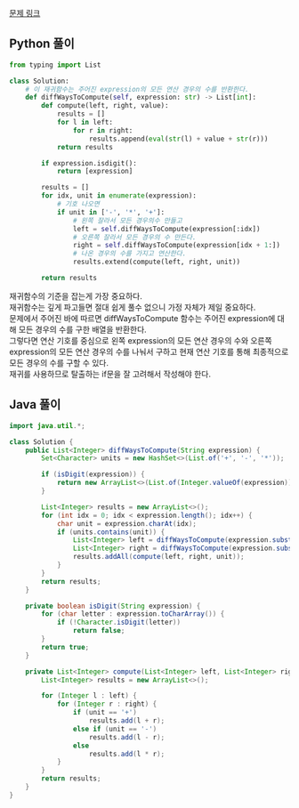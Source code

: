 [문제 링크](https://leetcode.com/problems/different-ways-to-add-parentheses/)


## Python 풀이
```python
from typing import List

class Solution:
    # 이 재귀함수는 주어진 expression의 모든 연산 경우의 수를 반환한다.
    def diffWaysToCompute(self, expression: str) -> List[int]:
        def compute(left, right, value):
            results = []
            for l in left:
                for r in right:
                    results.append(eval(str(l) + value + str(r)))
            return results

        if expression.isdigit():
            return [expression]

        results = []
        for idx, unit in enumerate(expression):
            # 기호 나오면
            if unit in ['-', '*', '+']:
                # 왼쪽 잘라서 모든 경우의수 만들고    
                left = self.diffWaysToCompute(expression[:idx])
                # 오른쪽 잘라서 모든 경우의 수 만든다.
                right = self.diffWaysToCompute(expression[idx + 1:])
                # 나온 경우의 수를 가지고 연산한다.
                results.extend(compute(left, right, unit))

        return results
```
재귀함수의 기준을 잡는게 가장 중요하다.  
재귀함수는 깊게 파고들면 절대 쉽게 풀수 없으니 가정 자체가 제일 중요하다.  
문제에서 주어진 바에 따르면 diffWaysToCompute 함수는 주어진 expression에 대해 모든 경우의 수를 구한 배열을 반환한다.  
그렇다면 연산 기호를 중심으로 왼쪽 expression의 모든 연산 경우의 수와 오른쪽 expression의 모든 연산 경우의 수를 나눠서 구하고 현재 연산 기호를 통해 최종적으로 모든 경우의 수를 구할 수 있다.  
재귀를 사용하므로 탈출하는 if문을 잘 고려해서 작성해야 한다.  

## Java 풀이
```java
import java.util.*;

class Solution {
    public List<Integer> diffWaysToCompute(String expression) {
        Set<Character> units = new HashSet<>(List.of('+', '-', '*'));

        if (isDigit(expression)) {
            return new ArrayList<>(List.of(Integer.valueOf(expression)));
        }

        List<Integer> results = new ArrayList<>();
        for (int idx = 0; idx < expression.length(); idx++) {
            char unit = expression.charAt(idx);
            if (units.contains(unit)) {
                List<Integer> left = diffWaysToCompute(expression.substring(0, idx));
                List<Integer> right = diffWaysToCompute(expression.substring(idx + 1));
                results.addAll(compute(left, right, unit));
            }
        }
        return results;
    }

    private boolean isDigit(String expression) {
        for (char letter : expression.toCharArray()) {
            if (!Character.isDigit(letter))
                return false;
        }
        return true;
    }

    private List<Integer> compute(List<Integer> left, List<Integer> right, char unit) {
        List<Integer> results = new ArrayList<>();

        for (Integer l : left) {
            for (Integer r : right) {
                if (unit == '+')
                    results.add(l + r);
                else if (unit == '-')
                    results.add(l - r);
                else
                    results.add(l * r);
            }
        }
        return results;
    }
}
```
